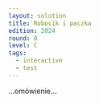```yaml
---
layout: solution
title: Robocik i paczka
edition: 2024
round: 0
level: C
tags:
  - interactive
  - test
---
```


...omówienie...
